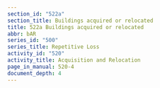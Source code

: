 ```yaml
---
section_id: "522a"
section_title: Buildings acquired or relocated
title: 522a Buildings acquired or relocated
abbr: bAR
series_id: "500"
series_title: Repetitive Loss
activity_id: "520"
activity_title: Acquisition and Relocation
page_in_manual: 520-4
document_depth: 4
---
```

